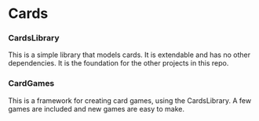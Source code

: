 # Cards

### CardsLibrary
This is a simple library that models cards. It is extendable and has no other dependencies. It is the foundation for the other projects in this repo.

### CardGames
This is a framework for creating card games, using the CardsLibrary. A few games are included and new games are easy to make.
